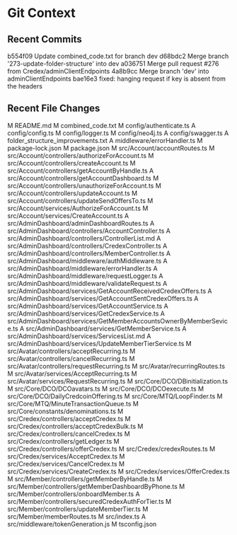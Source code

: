 # Git Context
## Recent Commits
b554f09 Update combined_code.txt for branch dev
d68bdc2 Merge branch '273-update-folder-structure' into dev
a036751 Merge pull request #276 from Credex/adminClientEndpoints
4a8b9cc Merge branch 'dev' into adminClientEndpoints
bae16e3 fixed: hanging request if key is absent from the headers

## Recent File Changes
M	README.md
M	combined_code.txt
M	config/authenticate.ts
A	config/config.ts
M	config/logger.ts
M	config/neo4j.ts
A	config/swagger.ts
A	folder_structure_improvements.txt
A	middleware/errorHandler.ts
M	package-lock.json
M	package.json
M	src/Account/accountRoutes.ts
M	src/Account/controllers/authorizeForAccount.ts
M	src/Account/controllers/createAccount.ts
M	src/Account/controllers/getAccountByHandle.ts
A	src/Account/controllers/getAccountDashboard.ts
M	src/Account/controllers/unauthorizeForAccount.ts
M	src/Account/controllers/updateAccount.ts
M	src/Account/controllers/updateSendOffersTo.ts
M	src/Account/services/AuthorizeForAccount.ts
M	src/Account/services/CreateAccount.ts
A	src/AdminDashboard/adminDashboardRoutes.ts
A	src/AdminDashboard/controllers/AccountController.ts
A	src/AdminDashboard/controllers/ControllerList.md
A	src/AdminDashboard/controllers/CredexController.ts
A	src/AdminDashboard/controllers/MemberController.ts
A	src/AdminDashboard/middleware/authMiddleware.ts
A	src/AdminDashboard/middleware/errorHandler.ts
A	src/AdminDashboard/middleware/requestLogger.ts
A	src/AdminDashboard/middleware/validateRequest.ts
A	src/AdminDashboard/services/GetAccountReceivedCredexOffers.ts
A	src/AdminDashboard/services/GetAccountSentCredexOffers.ts
A	src/AdminDashboard/services/GetAccountService.ts
A	src/AdminDashboard/services/GetCredexService.ts
A	src/AdminDashboard/services/GetMemberAccountsOwnerByMemberSevice.ts
A	src/AdminDashboard/services/GetMemberService.ts
A	src/AdminDashboard/services/ServicesList.md
A	src/AdminDashboard/services/UpdateMemberTierService.ts
M	src/Avatar/controllers/acceptRecurring.ts
M	src/Avatar/controllers/cancelRecurring.ts
M	src/Avatar/controllers/requestRecurring.ts
M	src/Avatar/recurringRoutes.ts
M	src/Avatar/services/AcceptRecurring.ts
M	src/Avatar/services/RequestRecurring.ts
M	src/Core/DCO/DBinitialization.ts
M	src/Core/DCO/DCOavatars.ts
M	src/Core/DCO/DCOexecute.ts
M	src/Core/DCO/DailyCredcoinOffering.ts
M	src/Core/MTQ/LoopFinder.ts
M	src/Core/MTQ/MinuteTransactionQueue.ts
M	src/Core/constants/denominations.ts
M	src/Credex/controllers/acceptCredex.ts
M	src/Credex/controllers/acceptCredexBulk.ts
M	src/Credex/controllers/cancelCredex.ts
M	src/Credex/controllers/getLedger.ts
M	src/Credex/controllers/offerCredex.ts
M	src/Credex/credexRoutes.ts
M	src/Credex/services/AcceptCredex.ts
M	src/Credex/services/CancelCredex.ts
M	src/Credex/services/CreateCredex.ts
M	src/Credex/services/OfferCredex.ts
M	src/Member/controllers/getMemberByHandle.ts
M	src/Member/controllers/getMemberDashboardByPhone.ts
M	src/Member/controllers/onboardMember.ts
A	src/Member/controllers/securedCredexAuthForTier.ts
M	src/Member/controllers/updateMemberTier.ts
M	src/Member/memberRoutes.ts
M	src/index.ts
A	src/middleware/tokenGeneration.js
M	tsconfig.json
